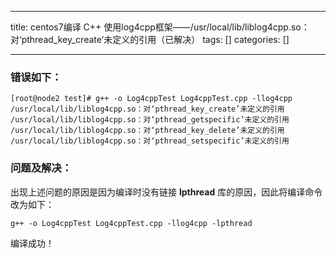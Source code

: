 
--- 
title:  centos7编译 C++ 使用log4cpp框架——/usr/local/lib/liblog4cpp.so：对‘pthread_key_create’未定义的引用（已解决） 
tags: []
categories: [] 

---
### 错误如下：

```
[root@node2 test]# g++ -o Log4cppTest Log4cppTest.cpp -llog4cpp
/usr/local/lib/liblog4cpp.so：对‘pthread_key_create’未定义的引用
/usr/local/lib/liblog4cpp.so：对‘pthread_getspecific’未定义的引用
/usr/local/lib/liblog4cpp.so：对‘pthread_key_delete’未定义的引用
/usr/local/lib/liblog4cpp.so：对‘pthread_setspecific’未定义的引用

```

### 问题及解决：

出现上述问题的原因是因为编译时没有链接 **lpthread** 库的原因，因此将编译命令改为如下：

```
g++ -o Log4cppTest Log4cppTest.cpp -llog4cpp -lpthread

```

编译成功！
